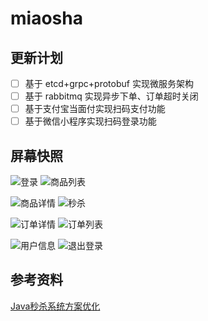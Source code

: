 # miaosha

## 更新计划

- [ ] 基于 etcd+grpc+protobuf 实现微服务架构
- [ ] 基于 rabbitmq 实现异步下单、订单超时关闭
- [ ] 基于支付宝当面付实现扫码支付功能
- [ ] 基于微信小程序实现扫码登录功能

## 屏幕快照

![登录](./snapshot/login.png) ![商品列表](./snapshot/goods-list.png)

![商品详情](./snapshot/goods.png) ![秒杀](./snapshot/miaosha.png)

![订单详情](./snapshot/order.png) ![订单列表](./snapshot/order-list.png)

![用户信息](./snapshot/user-info.png) ![退出登录](./snapshot/logout.png)

## 参考资料

 [Java秒杀系统方案优化](https://coding.imooc.com/class/168.html)